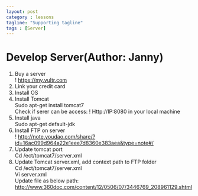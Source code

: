 ```yaml
---
layout: post
category : lessons
tagline: "Supporting tagline"
tags : [Server]
---
```


#   Develop Server(Author: Janny)    
1.	Buy a server        
    ! https://my.vultr.com
2.	Link your credit card 
3.	Install OS
4.	Install Tomcat  
    Sudo apt-get install tomcat7    
    Check if serer can be access: ! Http://IP:8080 in your local machine    
5.	Install java    
    Sudo apt-get default-jdk    
6.	Install FTP on server    
    ! http://note.youdao.com/share/?id=16ac099d964a22e1eee7d8360e383aea&type=note#/    
7.	Update tomcat port    
    Cd /ect/tomcat7/server.xml    
8.	Update Tomcat server.xml, add context path to FTP folder    
    Cd /ect/tomcat7/server.xml    
    Vi server.xml    
    Update file as below path:    
    http://www.360doc.com/content/12/0506/07/3446769_208961129.shtml    


